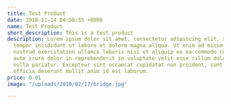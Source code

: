 ```yaml
---
title: Test Product
date: 2018-11-14 04:58:55 +0000
name: Test Product
short_description: This is a test product
description: Lorem ipsum dolor sit amet, consectetur adipiscing elit, sed do eiusmod
  tempor incididunt ut labore et dolore magna aliqua. Ut enim ad minim veniam, quis
  nostrud exercitation ullamco laboris nisi ut aliquip ex ea commodo consequat. Duis
  aute irure dolor in reprehenderit in voluptate velit esse cillum dolore eu fugiat
  nulla pariatur. Excepteur sint occaecat cupidatat non proident, sunt in culpa qui
  officia deserunt mollit anim id est laborum.
price: 0.01
image: "/uploads/2018/02/17/bridge.jpg"

---
```

